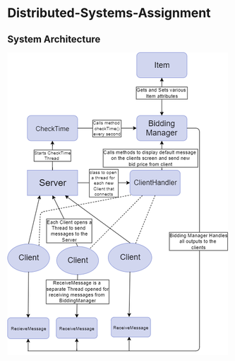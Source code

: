 # Distributed-Systems-Assignment

## System Architecture

![Architecture](./DistSystemsAssignmentArchitecture.png)
